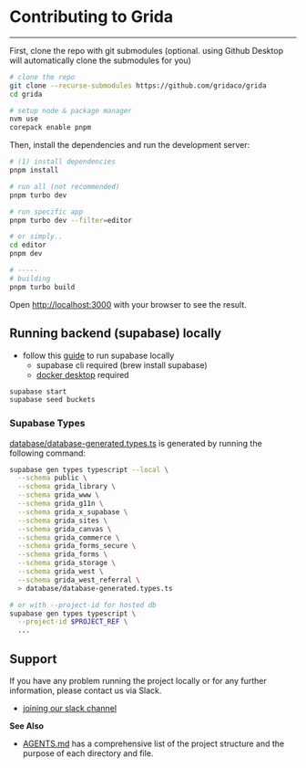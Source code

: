 # Contributing to Grida

---

First, clone the repo with git submodules (optional. using Github Desktop will automatically clone the submodules for you)

```bash
# clone the repo
git clone --recurse-submodules https://github.com/gridaco/grida
cd grida

# setup node & package manager
nvm use
corepack enable pnpm
```

Then, install the dependencies and run the development server:

```bash
# (1) install dependencies
pnpm install

# run all (not recommended)
pnpm turbo dev

# run specific app
pnpm turbo dev --filter=editor

# or simply..
cd editor
pnpm dev

# -----
# building
pnpm turbo build
```

Open [http://localhost:3000](http://localhost:3000) with your browser to see the result.

## Running backend (supabase) locally

- follow this [guide](https://supabase.io/docs/guides/local-development) to run supabase locally
  - supabase cli required (brew install supabase)
  - [docker desktop](https://docker.com) required

```bash
supabase start
supabase seed buckets
```

### Supabase Types

[database/database-generated.types.ts](./database/database-generated.types.ts) is generated by running the following command:

```bash
supabase gen types typescript --local \
  --schema public \
  --schema grida_library \
  --schema grida_www \
  --schema grida_g11n \
  --schema grida_x_supabase \
  --schema grida_sites \
  --schema grida_canvas \
  --schema grida_commerce \
  --schema grida_forms_secure \
  --schema grida_forms \
  --schema grida_storage \
  --schema grida_west \
  --schema grida_west_referral \
  > database/database-generated.types.ts

# or with --project-id for hosted db
supabase gen types typescript \
  --project-id $PROJECT_REF \
  ...
```

## Support

If you have any problem running the project locally or for any further information, please contact us via Slack.

- [joining our slack channel](https://grida.co/join-slack)

**See Also**

- [AGENTS.md](./AGENTS.md) has a comprehensive list of the project structure and the purpose of each directory and file.
